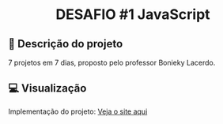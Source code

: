 <h1 align="center">DESAFIO #1 JavaScript</h1>

## <a id="projeto">:link: Descrição do projeto </a>
7 projetos em 7 dias, proposto pelo professor Bonieky Lacerdo.
## <a> 💻  Visualização </a>
Implementação do projeto: 
<a href=https://crissipires.github.io/bateriaVirtual_js-1 target="_blank"/>Veja o site aqui</a>
